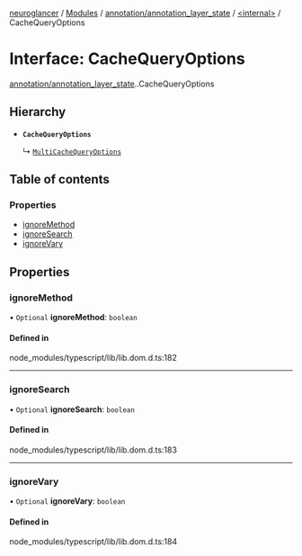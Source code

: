 [neuroglancer](../README.md) / [Modules](../modules.md) / [annotation/annotation\_layer\_state](../modules/annotation_annotation_layer_state.md) / [<internal\>](../modules/annotation_annotation_layer_state._internal_.md) / CacheQueryOptions

# Interface: CacheQueryOptions

[annotation/annotation_layer_state](../modules/annotation_annotation_layer_state.md).[<internal>](../modules/annotation_annotation_layer_state._internal_.md).CacheQueryOptions

## Hierarchy

- **`CacheQueryOptions`**

  ↳ [`MultiCacheQueryOptions`](annotation_annotation_layer_state._internal_.MultiCacheQueryOptions.md)

## Table of contents

### Properties

- [ignoreMethod](annotation_annotation_layer_state._internal_.CacheQueryOptions.md#ignoremethod)
- [ignoreSearch](annotation_annotation_layer_state._internal_.CacheQueryOptions.md#ignoresearch)
- [ignoreVary](annotation_annotation_layer_state._internal_.CacheQueryOptions.md#ignorevary)

## Properties

### ignoreMethod

• `Optional` **ignoreMethod**: `boolean`

#### Defined in

node_modules/typescript/lib/lib.dom.d.ts:182

___

### ignoreSearch

• `Optional` **ignoreSearch**: `boolean`

#### Defined in

node_modules/typescript/lib/lib.dom.d.ts:183

___

### ignoreVary

• `Optional` **ignoreVary**: `boolean`

#### Defined in

node_modules/typescript/lib/lib.dom.d.ts:184

